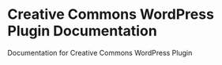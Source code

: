 # Creative Commons WordPress Plugin Documentation
 Documentation for Creative Commons WordPress Plugin
